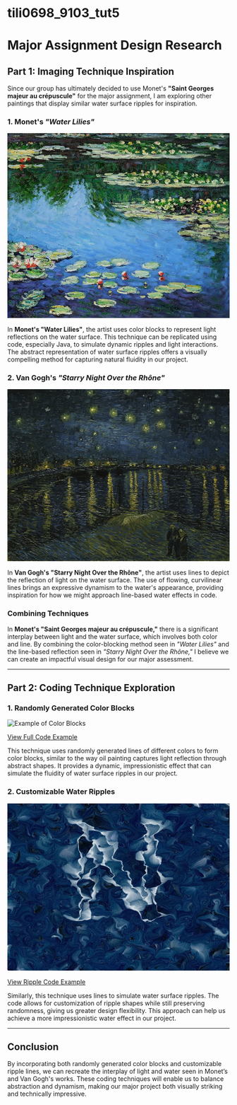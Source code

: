 # tili0698_9103_tut5

# Major Assignment Design Research

## Part 1: Imaging Technique Inspiration

Since our group has ultimately decided to use Monet's **"Saint Georges majeur au crépuscule"** for the major assignment, I am exploring other paintings that display similar water surface ripples for inspiration.

### 1. Monet's *"Water Lilies"*

![Water Lilies](readmeImages/water-lilies-harmony-in-blue.jpg)

In **Monet's "Water Lilies"**, the artist uses color blocks to represent light reflections on the water surface. This technique can be replicated using code, especially Java, to simulate dynamic ripples and light interactions. The abstract representation of water surface ripples offers a visually compelling method for capturing natural fluidity in our project.

### 2. Van Gogh's *"Starry Night Over the Rhône"*

![Starry Night Over the Rhône](readmeImages/Vincent_van_Gogh_-_Starry_Night_-_Google_Art_Project.jpg)

In **Van Gogh's "Starry Night Over the Rhône"**, the artist uses lines to depict the reflection of light on the water surface. The use of flowing, curvilinear lines brings an expressive dynamism to the water's appearance, providing inspiration for how we might approach line-based water effects in code.

### Combining Techniques

In **Monet's "Saint Georges majeur au crépuscule,"** there is a significant interplay between light and the water surface, which involves both color and line. By combining the color-blocking method seen in *"Water Lilies"* and the line-based reflection seen in *"Starry Night Over the Rhône,"* I believe we can create an impactful visual design for our major assessment.

---

## Part 2: Coding Technique Exploration

### 1. Randomly Generated Color Blocks

![Example of Color Blocks](readmeImages/Full_Moon.png)

[View Full Code Example](https://openprocessing.org/sketch/2290930)

This technique uses randomly generated lines of different colors to form color blocks, similar to the way oil painting captures light reflection through abstract shapes. It provides a dynamic, impressionistic effect that can simulate the fluidity of water surface ripples in our project.

### 2. Customizable Water Ripples

![Example of Ripple Lines](readmeImages/Generative_Typography.png)

[View Ripple Code Example](https://openprocessing.org/sketch/2157583)

Similarly, this technique uses lines to simulate water surface ripples. The code allows for customization of ripple shapes while still preserving randomness, giving us greater design flexibility. This approach can help us achieve a more impressionistic water effect in our project.

---

## Conclusion

By incorporating both randomly generated color blocks and customizable ripple lines, we can recreate the interplay of light and water seen in Monet’s and Van Gogh's works. These coding techniques will enable us to balance abstraction and dynamism, making our major project both visually striking and technically impressive.

    


